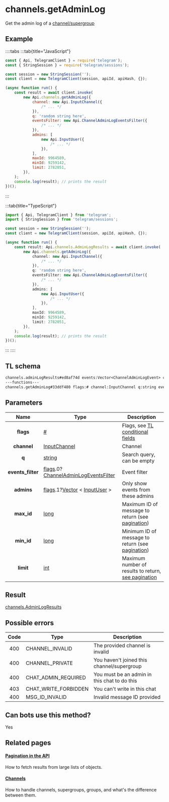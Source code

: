 # channels.getAdminLog

Get the admin log of a [channel/supergroup](https://core.telegram.org/api/channel)

## Example

::::tabs
:::tab{title="JavaScript"}

```js
const { Api, TelegramClient } = require('telegram');
const { StringSession } = require('telegram/sessions');

const session = new StringSession('');
const client = new TelegramClient(session, apiId, apiHash, {});

(async function run() {
    const result = await client.invoke(
        new Api.channels.getAdminLog({
            channel: new Api.InputChannel({
                /* ... */
            }),
            q: 'random string here',
            eventsFilter: new Api.ChannelAdminLogEventsFilter({
                /* ... */
            }),
            admins: [
                new Api.InputUser({
                    /* ... */
                }),
            ],
            maxId: 9964589,
            minId: 9259142,
            limit: 2782051,
        }),
    );
    console.log(result); // prints the result
})();
```

:::

:::tab{title="TypeScript"}

```ts
import { Api, TelegramClient } from 'telegram';
import { StringSession } from 'telegram/sessions';

const session = new StringSession('');
const client = new TelegramClient(session, apiId, apiHash, {});

(async function run() {
    const result: Api.channels.AdminLogResults = await client.invoke(
        new Api.channels.getAdminLog({
            channel: new Api.InputChannel({
                /* ... */
            }),
            q: 'random string here',
            eventsFilter: new Api.ChannelAdminLogEventsFilter({
                /* ... */
            }),
            admins: [
                new Api.InputUser({
                    /* ... */
                }),
            ],
            maxId: 9964589,
            minId: 9259142,
            limit: 2782051,
        }),
    );
    console.log(result); // prints the result
})();
```

:::
::::

## TL schema

```txt
channels.adminLogResults#ed8af74d events:Vector<ChannelAdminLogEvent> chats:Vector<Chat> users:Vector<User> = channels.AdminLogResults;
---functions---
channels.getAdminLog#33ddf480 flags:# channel:InputChannel q:string events_filter:flags.0?ChannelAdminLogEventsFilter admins:flags.1?Vector<InputUser> max_id:long min_id:long limit:int = channels.AdminLogResults;
```

## Parameters

|       Name        | Type                                                                                                                                                                                         | Description                                                                                             |
| :---------------: | -------------------------------------------------------------------------------------------------------------------------------------------------------------------------------------------- | ------------------------------------------------------------------------------------------------------- |
|     **flags**     | [#](https://core.telegram.org/type/%23)                                                                                                                                                      | Flags, see [TL conditional fields](https://core.telegram.org/mtproto/TL-combinators#conditional-fields) |
|    **channel**    | [InputChannel](https://core.telegram.org/type/InputChannel)                                                                                                                                  | Channel                                                                                                 |
|       **q**       | [string](https://core.telegram.org/type/string)                                                                                                                                              | Search query, can be empty                                                                              |
| **events_filter** | [flags](https://core.telegram.org/mtproto/TL-combinators#conditional-fields).0?[ChannelAdminLogEventsFilter](https://core.telegram.org/type/ChannelAdminLogEventsFilter)                     | Event filter                                                                                            |
|    **admins**     | [flags](https://core.telegram.org/mtproto/TL-combinators#conditional-fields).1?[Vector](https://core.telegram.org/type/Vector%20t) < [InputUser](https://core.telegram.org/type/InputUser) > | Only show events from these admins                                                                      |
|    **max_id**     | [long](https://core.telegram.org/type/long)                                                                                                                                                  | Maximum ID of message to return (see [pagination](https://core.telegram.org/api/offsets))               |
|    **min_id**     | [long](https://core.telegram.org/type/long)                                                                                                                                                  | Minimum ID of message to return (see [pagination](https://core.telegram.org/api/offsets))               |
|     **limit**     | [int](https://core.telegram.org/type/int)                                                                                                                                                    | Maximum number of results to return, [see pagination](https://core.telegram.org/api/offsets)            |

## Result

[channels.AdminLogResults](https://core.telegram.org/type/channels.AdminLogResults)

## Possible errors

| Code | Type                 | Description                                  |
| :--: | -------------------- | -------------------------------------------- |
| 400  | CHANNEL_INVALID      | The provided channel is invalid              |
| 400  | CHANNEL_PRIVATE      | You haven't joined this channel/supergroup   |
| 400  | CHAT_ADMIN_REQUIRED  | You must be an admin in this chat to do this |
| 403  | CHAT_WRITE_FORBIDDEN | You can't write in this chat                 |
| 400  | MSG_ID_INVALID       | Invalid message ID provided                  |

## Can bots use this method?

Yes

## Related pages

#### [Pagination in the API](https://core.telegram.org/api/offsets)

How to fetch results from large lists of objects.

#### [Channels](https://core.telegram.org/api/channel)

How to handle channels, supergroups, groups, and what's the difference between them.
